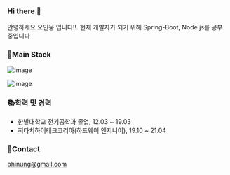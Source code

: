 ### Hi there 👋
안녕하세요 오인웅 입니다!!. 
현재 개발자가 되기 위해 Spring-Boot, Node.js를 공부중입니다

### 🎇Main Stack
![image](https://melonicedlatte.com/assets/images/2021_3Q/spring_boot_logo.png)

![image](https://user-images.githubusercontent.com/67377255/132255591-9c9dc0cf-3aa2-4c13-939b-f2aeb0aa7970.png)

### 📚학력 및 경력
- 한밭대학교 전기공학과 졸업, 12.03 ~ 19.03
- 히타치하이테크코리아(하드웨어 엔지니어), 19.10 ~ 21.04

### 📧Contact
ohinung@gmail.com
